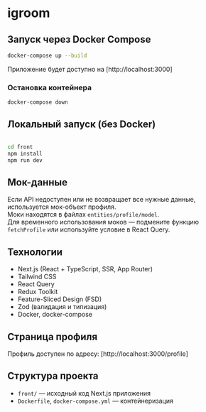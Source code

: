 # igroom

## Запуск через Docker Compose

```bash
docker-compose up --build
```

Приложение будет доступно на [http://localhost:3000]

### Остановка контейнера

```bash
docker-compose down
```

## Локальный запуск (без Docker)

```bash

cd front
npm install
npm run dev
```

## Мок-данные

Если API недоступен или не возвращает все нужные данные, используется мок-объект профиля.  
Моки находятся в файлах `entities/profile/model`.  
Для временного использования моков — подмените функцию `fetchProfile` или используйте условие в React Query.

## Технологии

- Next.js (React + TypeScript, SSR, App Router)
- Tailwind CSS
- React Query
- Redux Toolkit
- Feature-Sliced Design (FSD)
- Zod (валидация и типизация)
- Docker, docker-compose

## Страница профиля

Профиль доступен по адресу: [http://localhost:3000/profile]

## Структура проекта

- `front/` — исходный код Next.js приложения
- `Dockerfile`, `docker-compose.yml` — контейнеризация
